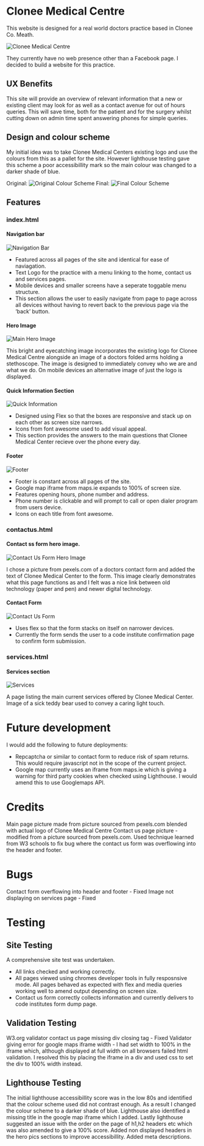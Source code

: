 


# Clonee Medical Centre

This website is designed for a real world doctors practice based in Clonee Co. Meath. 

![Clonee Medical Centre](assets/images/responsivescreenshots.png)


They currently have no web presence other than a Facebook page. I decided to build a website for this practice.

## UX Benefits

This site will provide an overview of relevant information that a new or existing client may look for as well as a contact avenue for out of hours queries. This will save time, both for the patient and for the surgery whilst cutting down on admin time spent answering phones for simple queries.

## Design and colour scheme

My initial idea was to take Clonee Medical Centers existing logo and use the colours from this as a pallet for the site. However lighthouse testing gave this scheme a poor accessibillity mark so the main colour was changed to a darker shade of blue. 

Original:
![Original Colour Scheme](assets/images/readme-images/original-colour-scheme.png)
Final:
![Final Colour Scheme](assets/images/readme-images/final-colour-scheme.png)

## Features

### index.html

#### Navigation bar 

![Navigation Bar](assets/images/readme-images/navbar.png)
+ Featured across all pages of the site and identical for ease of naviagation.
+ Text Logo for the practice with a menu linking to the home, contact us and services pages.
+ Mobile devices and smaller screens have a seperate toggable menu structure.
+ This section allows the user to easily navigate from page to page across all devices without having to revert back to the previous page via the ‘back’ button.

#### Hero Image

![Main Hero Image](assets/images/readme-images/main-hero.png)

This bright and eyecatching image incorporates the existing logo for Clonee Medical Centre alongside an image of a doctors folded arms holding a stethoscope. The image is designed to immediately convey who we are and what we do. On mobile devices an alternative image of just the logo is displayed.

#### Quick Information Section
![Quick Information](assets/images/readme-images/quick-info-section.png)

+ Designed using Flex so that the boxes are responsive and stack up on each other as screen size narrows. 
+ Icons from font awesome used to add visual appeal.
+ This section provides the answers to the main questions that Clonee Medical Center recieve over the phone every day.

#### Footer
![Footer](assets/images/readme-images/footer.png)
+ Footer is constant across all pages of the site.
+ Google map iframe from maps.ie expands to 100% of screen size.
+ Features opening hours, phone number and address.
+ Phone number is clickable and will prompt to call or open dialer program from users device. 
+ Icons on each title from font awesome.

### contactus.html

#### Contact ss form hero image.

![Contact Us Form Hero Image](assets/images/readme-images/contact-us-hero.png)

I chose a picture from pexels.com of a doctors contact form and added the text of Clonee Medical Center to the form. This image clearly demonstrates what this page functions as and I felt was a nice link between old technology (paper and pen) and newer digital technology.

#### Contact Form

![Contact Us Form](assets/images/readme-images/contact-form.png)

+ Uses flex so that the form stacks on itself on narrower devices.
+ Currently the form sends the user to a code institute confirmation page to confirm form submission. 

### services.html
#### Services section

![Services](assets/images/readme-images/services.png)

A page listing the main current services offered by Clonee Medical Center. Image of a sick teddy bear used to convey a caring light touch. 


# Future development

I would add the following to future deployments:
+ Repcaptcha or similar to contact form to reduce risk of spam returns. This would require javascript not in the scope of the current project.
+ Google map currently uses an iframe from maps.ie which is giving a warning for third party cookies when checked using Lighthouse. I would amend this to use Googlemaps API.



# Credits

Main page picture made from picture sourced from pexels.com blended with actual logo of Clonee Medical Centre
Contact us page picture - modified from a picture sourced from pexels.com.
Used technique learned from W3 schools to fix bug where the contact us form was overflowing into the header and footer.


# Bugs 

Contact form overflowing into header and footer - Fixed
Image not displaying on services page  - Fixed

# Testing

## Site Testing

A comprehensive site test was undertaken.
+ All links checked and working correctly.
+ All pages viewed using chromes developer tools in fully resposnsive mode. All pages behaved as expected with flex and media queries working well to amend output depending on screen size.
+ Contact us form correctly collects information and currently delivers to code institutes form dump page.

## Validation Testing 
W3.org validator contact us page missing div closing tag - Fixed
Validator giving error for google maps iframe width - I had set width to 100% in the iframe which, although displayed at full width on all browsers failed html validation. I resolved this by placing the iframe in a div and used css to set the div to 100% width instead.


## Lighthouse Testing
The initial lighthouse accessibillity score was in the low 80s and identified that the colour scheme used did not contrast enough. As a result I changed the colour scheme to a darker shade of blue. Lighthouse also identified a missing title in the google map iframe which I added. Lastly lighthouse suggested an issue with the order on the page of h1,h2 headers etc which was also amended to give a 100% score. 
Added non displayed headers in the hero pics sections to improve accessibillity.
Added meta descriptions.



